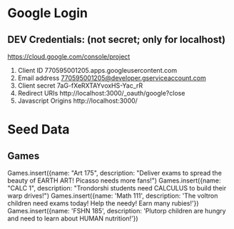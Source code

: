 # Google Login
## DEV Credentials: (not secret; only for localhost)
https://cloud.google.com/console/project
1. Client ID	770595001205.apps.googleusercontent.com
1. Email address	770595001205@developer.gserviceaccount.com
1. Client secret	7aG-fXeRXTAYvoxHS-Yac_rR
1. Redirect URIs	http://localhost:3000/_oauth/google?close
1. Javascript Origins	http://localhost:3000/

# Seed Data

## Games
Games.insert({name: "Art 175", description: "Deliver exams to spread the beauty of EARTH ART! Picasso needs more fans!")
Games.insert({name: "CALC 1", description: "Trondorshi students need CALCULUS to build their warp drives!")
Games.insert({name: 'Math 111', description: 'The voltron children need exams today! Help the needy! Earn many rubies!'})
Games.insert({name: 'FSHN 185', description: 'Plutorp children are hungry and need to learn about HUMAN nutrition!'})